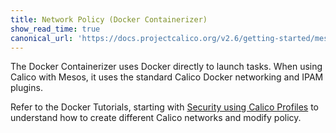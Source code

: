 ```yaml
---
title: Network Policy (Docker Containerizer)
show_read_time: true
canonical_url: 'https://docs.projectcalico.org/v2.6/getting-started/mesos/tutorials/policy/docker-containerizer'
---
```


The Docker Containerizer uses Docker directly to launch tasks.
When using Calico with Mesos, it uses the standard Calico Docker networking
and IPAM plugins.

Refer to the Docker Tutorials, starting with
[Security using Calico Profiles]({{site.baseurl}}/{{page.version}}/getting-started/docker#tutorials)
to understand how to create different Calico networks and modify policy.
